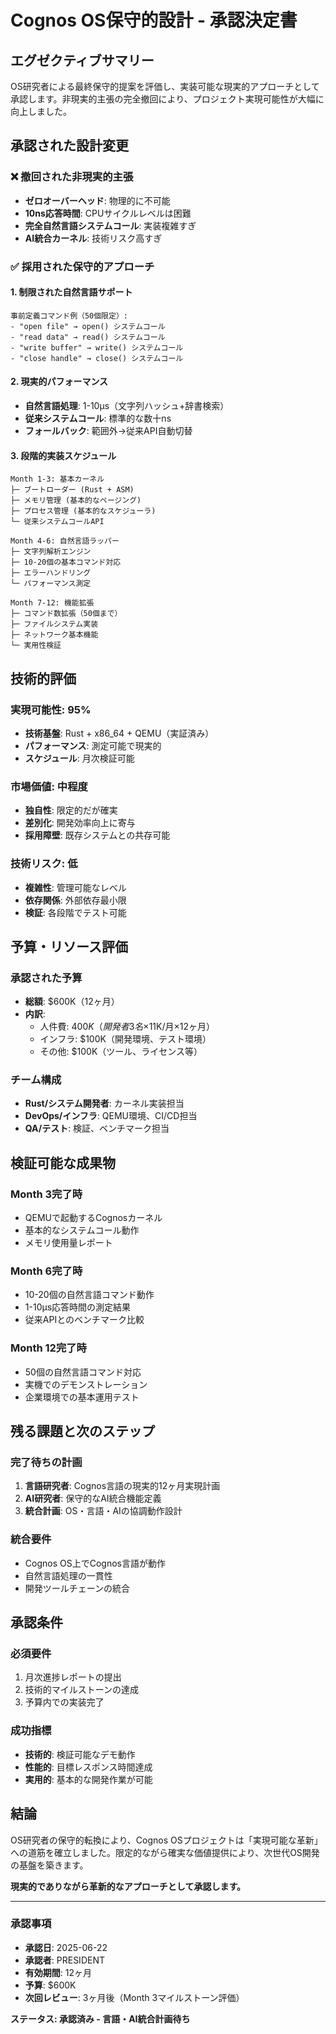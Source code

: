 # Cognos OS保守的設計 - 承認決定書

## エグゼクティブサマリー
OS研究者による最終保守的提案を評価し、実装可能な現実的アプローチとして承認します。非現実的主張の完全撤回により、プロジェクト実現可能性が大幅に向上しました。

## 承認された設計変更

### ❌ 撤回された非現実的主張
- **ゼロオーバーヘッド**: 物理的に不可能
- **10ns応答時間**: CPUサイクルレベルは困難
- **完全自然言語システムコール**: 実装複雑すぎ
- **AI統合カーネル**: 技術リスク高すぎ

### ✅ 採用された保守的アプローチ

#### 1. 制限された自然言語サポート
```
事前定義コマンド例（50個限定）:
- "open file" → open() システムコール
- "read data" → read() システムコール
- "write buffer" → write() システムコール
- "close handle" → close() システムコール
```

#### 2. 現実的パフォーマンス
- **自然言語処理**: 1-10μs（文字列ハッシュ+辞書検索）
- **従来システムコール**: 標準的な数十ns
- **フォールバック**: 範囲外→従来API自動切替

#### 3. 段階的実装スケジュール
```
Month 1-3: 基本カーネル
├─ ブートローダー (Rust + ASM)
├─ メモリ管理 (基本的なページング)
├─ プロセス管理 (基本的なスケジューラ)
└─ 従来システムコールAPI

Month 4-6: 自然言語ラッパー  
├─ 文字列解析エンジン
├─ 10-20個の基本コマンド対応
├─ エラーハンドリング
└─ パフォーマンス測定

Month 7-12: 機能拡張
├─ コマンド数拡張（50個まで）
├─ ファイルシステム実装
├─ ネットワーク基本機能
└─ 実用性検証
```

## 技術的評価

### 実現可能性: 95%
- **技術基盤**: Rust + x86_64 + QEMU（実証済み）
- **パフォーマンス**: 測定可能で現実的
- **スケジュール**: 月次検証可能

### 市場価値: 中程度
- **独自性**: 限定的だが確実
- **差別化**: 開発効率向上に寄与
- **採用障壁**: 既存システムとの共存可能

### 技術リスク: 低
- **複雑性**: 管理可能なレベル
- **依存関係**: 外部依存最小限
- **検証**: 各段階でテスト可能

## 予算・リソース評価

### 承認された予算
- **総額**: $600K（12ヶ月）
- **内訳**: 
  - 人件費: $400K（開発者3名×$11K/月×12ヶ月）
  - インフラ: $100K（開発環境、テスト環境）
  - その他: $100K（ツール、ライセンス等）

### チーム構成
- **Rust/システム開発者**: カーネル実装担当
- **DevOps/インフラ**: QEMU環境、CI/CD担当
- **QA/テスト**: 検証、ベンチマーク担当

## 検証可能な成果物

### Month 3完了時
- QEMUで起動するCognosカーネル
- 基本的なシステムコール動作
- メモリ使用量レポート

### Month 6完了時
- 10-20個の自然言語コマンド動作
- 1-10μs応答時間の測定結果
- 従来APIとのベンチマーク比較

### Month 12完了時
- 50個の自然言語コマンド対応
- 実機でのデモンストレーション
- 企業環境での基本運用テスト

## 残る課題と次のステップ

### 完了待ちの計画
1. **言語研究者**: Cognos言語の現実的12ヶ月実現計画
2. **AI研究者**: 保守的なAI統合機能定義
3. **統合計画**: OS・言語・AIの協調動作設計

### 統合要件
- Cognos OS上でCognos言語が動作
- 自然言語処理の一貫性
- 開発ツールチェーンの統合

## 承認条件

### 必須要件
1. 月次進捗レポートの提出
2. 技術的マイルストーンの達成
3. 予算内での実装完了

### 成功指標
- **技術的**: 検証可能なデモ動作
- **性能的**: 目標レスポンス時間達成
- **実用的**: 基本的な開発作業が可能

## 結論

OS研究者の保守的転換により、Cognos OSプロジェクトは「実現可能な革新」への道筋を確立しました。限定的ながら確実な価値提供により、次世代OS開発の基盤を築きます。

**現実的でありながら革新的なアプローチとして承認します。**

---

### 承認事項
- **承認日**: 2025-06-22
- **承認者**: PRESIDENT
- **有効期間**: 12ヶ月
- **予算**: $600K
- **次回レビュー**: 3ヶ月後（Month 3マイルストーン評価）

**ステータス: 承認済み - 言語・AI統合計画待ち**